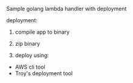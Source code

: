 Sample golang lambda handler with deployment

deployment:

1. compile app to binary

2. zip binary 

3. deploy using:

- AWS cli tool
- Troy's deployment tool 